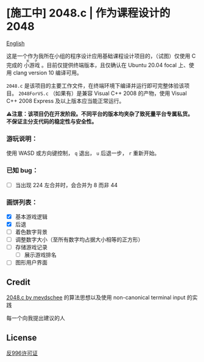 # [施工中] 2048.c | 作为课程设计的 2048

[English](README.md)

这是一个作为我所在小组的程序设计应用基础课程设计项目的，（试图）仅使用 C 完成的 <ruby><rb>小游戏</rb><rt>轮子</rt></ruby> 。目前仅提供终端版本，且仅确认在 Ubuntu 20.04 focal 上、使用 clang version 10 编译可用。

`2048.c` 是该项目的主要工作文件，在终端环境下编译并运行即可完整体验该项目。 `2048ForVS.c` （如果有）是兼容 Visual C++ 2008 的产物，使用 Visual C++ 2008 Express 及以上版本应当能正常运行。

**⚠注意：该项目仍在开发阶段。不同平台的版本均夹杂了致死量平台专属私货。不保证主分支代码的稳定性与安全性。**

### 游玩说明：

使用 WASD 或方向键控制， `q` 退出， `u` 后退一步， `r` 重新开始。

### 已知 bug：

- [ ] 当出现 224 左合并时，会合并为 8 而非 44

### 画饼列表：

- [x] 基本游戏逻辑
- [x] 后退
- [ ] 着色数字背景
- [ ] 调整数字大小（至所有数字均占据大小相等的正方形）
- [ ] 存储游戏记录
  - [ ] 展示游戏排名
- [ ] 图形用户界面

## Credit

[2048.c by mevdschee](https://github.com/mevdschee/2048.c) 的算法思想以及使用 non-canonical terminal input 的实践

每一个向我提出建议的人

## License

[反996许可证](LICENSE)